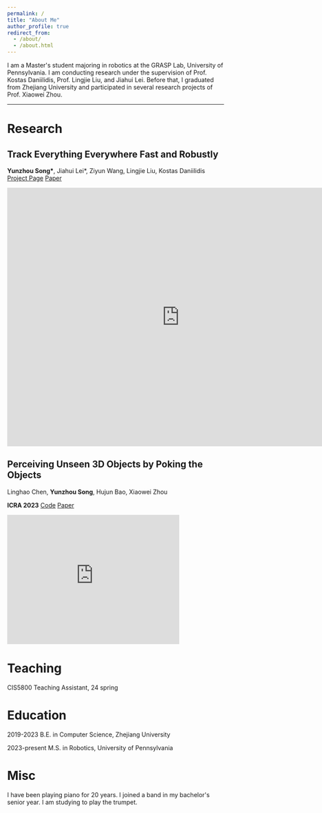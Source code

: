```yaml
---
permalink: /
title: "About Me"
author_profile: true
redirect_from: 
  - /about/
  - /about.html
---
```



I am a Master's student majoring in robotics at the GRASP Lab, University of Pennsylvania. I am conducting research under the supervision of Prof. Kostas Daniilidis, Prof. Lingjie Liu, and Jiahui Lei. Before that, I graduated from Zhejiang University and participated in several research projects of Prof. Xiaowei Zhou.

---

Research
======

Track Everything Everywhere Fast and Robustly
------
**Yunzhou Song\***, Jiahui Lei\*, Ziyun Wang, Lingjie Liu, Kostas Daniilidis
[Project Page](https://timsong412.github.io/FastOmniTrack/) [Paper]()
<iframe 
src="https://www.youtube.com/embed/j4jV9EjMQMw?showinfo=0&controls=1&modestbranding=0&autohide=1&theme=light" 
align="middle"
scrolling="no" 
border="0" 
frameborder="no" 
framespacing="0" 
allowfullscreen="true" 
height=600 
width=800> 
</iframe>

Perceiving Unseen 3D Objects by Poking the Objects
------
Linghao Chen, **Yunzhou Song**, Hujun Bao, Xiaowei Zhou

**ICRA 2023** [Code](https://github.com/zju3dv/poking_perception)  [Paper](https://arxiv.org/abs/2302.13375)

<iframe 
src="https://www.youtube.com/embed/WCNLLnzeBN0?showinfo=0&controls=1&modestbranding=0&autohide=1&theme=light" 
align="middle"
scrolling="no" 
border="0" 
frameborder="no" 
framespacing="0" 
allowfullscreen="true" 
height=300 
width=400> 
</iframe>


Teaching
======

CIS5800 Teaching Assistant, 24 spring


 Education
======
2019-2023 B.E. in Computer Science, Zhejiang University

2023-present M.S. in Robotics, University of Pennsylvania


Misc
======
I have been playing piano for 20 years. I joined a band in my bachelor's senior year. I am studying to play the trumpet.

